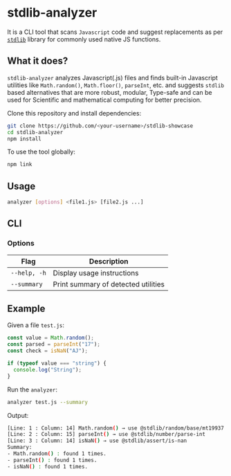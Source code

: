 # stdlib-analyzer

It is a CLI tool that scans `Javascript` code and suggest replacements as per [`stdlib`](https://github.com/stdlib-js/stdlib) library for commonly used native JS functions.

<section class="about">

## What it does?

`stdlib-analyzer` analyzes Javascript(.js) files and finds built-in Javascript utilities like `Math.random()`, `Math.floor()`, `parseInt`, etc. and suggests `stdlib` based alternatives that are more robust, modular, Type-safe and can be used for Scientific and mathematical computing for better precision.

</section>


<section class="installation">

Clone this repository and install dependencies:

```bash
git clone https://github.com/<your-username>/stdlib-showcase
cd stdlib-analyzer
npm install
```

To use the tool globally:

```bash
npm link
```
</section>


<section class="usage">

## Usage

```bash
analyzer [options] <file1.js> [file2.js ...]
```

## CLI
### Options

| Flag          | Description |
| -----------   | ----------- |
| `--help, -h`  | Display usage instructions |
| `--summary`   | Print summary of detected utilities |

</section>

<section class="examples">

## Example

Given a file `test.js`:

```javascript
const value = Math.random();
const parsed = parseInt("17");
const check = isNaN("AJ");

if (typeof value === "string") {
  console.log("String");
}
```

Run the `analyzer`:
```bash
analyzer test.js --summary
```

Output:
```bash
[Line: 1 : Column: 14] Math.random() → use @stdlib/random/base/mt19937
[Line: 2 : Column: 15] parseInt() → use @stdlib/number/parse-int
[Line: 3 : Column: 14] isNaN() → use @stdlib/assert/is-nan
Summary:
- Math.random() : found 1 times.
- parseInt() : found 1 times.
- isNaN() : found 1 times.
```
</section>

